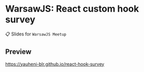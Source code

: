 # WarsawJS: React custom hook survey

:clipboard: Slides for `WarsawJS Meetup`

## Preview

<https://yauheni-blr.github.io/react-hook-survey>
